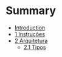 # Summary

* [Introduction](README.md)
* [1 Instruções](/Documentação/1-instrucoes.md)
* [2 Arquitetura](Documentação/2-arquitetura.md)
  * [2.1 Tipos](Documentação/2.1-tipos.md)



